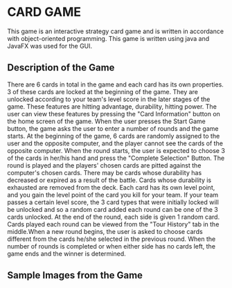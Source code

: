 #                               CARD GAME
This game is an interactive strategy card game and is written in accordance with object-oriented programming. This game is written using java and JavaFX was used for the GUI.

## Description of the Game
There are 6 cards in total in the game and each card has its own properties. 3 of these cards are locked at the beginning of the game. They are unlocked according to your team's level score in the later stages of the game. These features are hitting advantage, durability, hitting power. The user can view these features by pressing the "Card Information" button on the home screen of the game.
When the user presses the Start Game button, the game asks the user to enter a number of rounds and the game starts. At the beginning of the game, 6 cards are randomly assigned to the user and the opposite computer, and the player cannot see the cards of the opposite computer.
When the round starts, the user is expected to choose 3 of the cards in her/his hand and press the "Complete Selection" Button. The round is played and the players' chosen cards are pitted against the computer's chosen cards. There may be cards whose durability has decreased or expired as a result of the battle.
Cards whose durability is exhausted are removed from the deck. Each card has its own level point, and you gain the level point of the card you kill for your team. If your team passes a certain level score, the 3 card types that were initially locked will be unlocked and so a random card added each round can be one of the 3 cards unlocked.
At the end of the round, each side is given 1 random card. Cards played each round can be viewed from the "Tour History" tab in the middle.When a new round begins, the user is asked to choose cards different from the cards he/she selected in the previous round. When the number of rounds is completed or when either side has no cards left, the game ends and the winner is determined.

## Sample Images from the Game
<a href="https://hizliresim.com/vnry45b"><img src="https://i.hizliresim.com/vnry45b.jpg" alt=""></a> 
<a href="https://hizliresim.com/b7pyv8s"><img src="https://i.hizliresim.com/b7pyv8s.jpg" alt=""></a>
